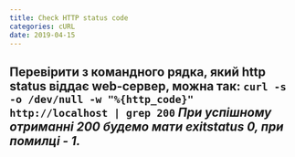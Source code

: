 ```yaml
---
title: Check HTTP status code
categories: cURL
date: 2019-04-15
---
```


**Перевірити з командного рядка, який http status віддає web-сервер, можна так:**
`curl -s -o /dev/null -w "%{http_code}" http://localhost | grep 200`
_При успішному отриманні 200 будемо мати exitstatus 0, при помилці - 1._
-----